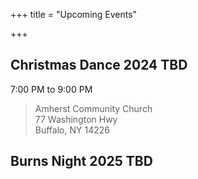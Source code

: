 +++
title = "Upcoming Events"

+++

## Christmas Dance 2024 TBD

7:00 PM to 9:00 PM

> Amherst Community Church  
> 77 Washington Hwy  
> Buffalo, NY 14226

## Burns Night 2025 TBD
